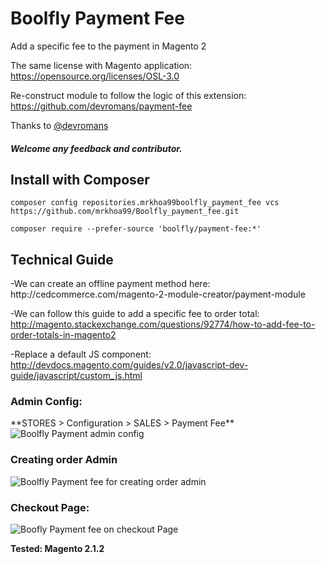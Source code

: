 # Boolfly Payment Fee
Add a specific fee to the payment in Magento 2

The same license with Magento application: https://opensource.org/licenses/OSL-3.0

Re-construct module to follow the logic of this extension: https://github.com/devromans/payment-fee

Thanks to <a href="https://github.com/devromans">@devromans</a>

<h5>Welcome any feedback and contributor.</h5>

<h2>Install with Composer</h2>

`composer config repositories.mrkhoa99boolfly_payment_fee vcs https://github.com/mrkhoa99/Boolfly_payment_fee.git`

`composer require --prefer-source 'boolfly/payment-fee:*'`

<h2>Technical Guide</h2>
-We can create an offline payment method here: http://cedcommerce.com/magento-2-module-creator/payment-module

-We can follow this guide to add a specific fee to order total: http://magento.stackexchange.com/questions/92774/how-to-add-fee-to-order-totals-in-magento2

-Replace a default JS component: http://devdocs.magento.com/guides/v2.0/javascript-dev-guide/javascript/custom_js.html 

<h3>Admin Config:</h3> 
**STORES > Configuration > SALES > Payment Fee**

<img src="https://github.com/mrkhoa99/Boolfly_payment_fee/blob/master/screenshots/Payment%20admin%20config.png" alt="Boolfly Payment admin config"/>

<h3>Creating order Admin</h3>

<img src="https://github.com/mrkhoa99/Boolfly_payment_fee/blob/master/screenshots/Create%20order%20admin.png" alt="Boolfly Payment fee for creating order admin"/>

<h3>Checkout Page:</h3>

<img src="https://github.com/mrkhoa99/Boolfly_payment_fee/blob/master/screenshots/One%20Page%20Checkout.png" alt="Boofly Payment fee on checkout Page"/>

**Tested: Magento 2.1.2**

